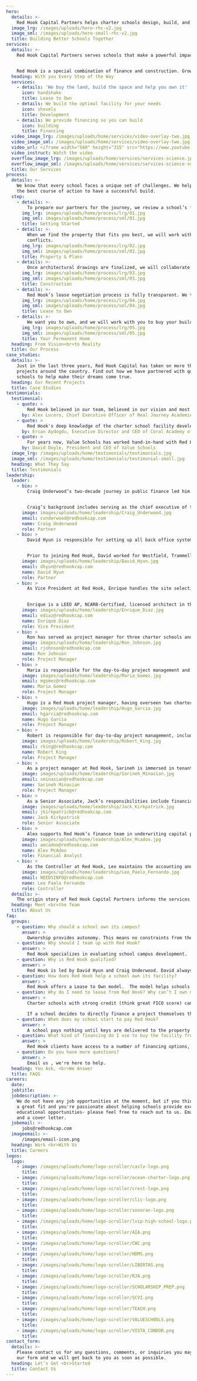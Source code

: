 ```yaml
---
hero:
  details: >-
    Red Hook Capital Partners helps charter schools design, build, and own their perfect campus.
  image_lrg: /images/uploads/hero-rhc-v2.jpg
  image_sml: /images/uploads/hero-small-rhc-v2.jpg
  title: Building Better Schools Together
services:
  details: >-
    Red Hook Capital Partners serves schools that make a powerful impact in their communities. We partner with high-quality schools that teach underserved students, ELL and students of color, as well as ones that provide free and reduced fee lunches, or offer unique aspects to education.


    Red Hook is a special combination of finance and construction. Growing from co-founders Craig Underwood’s financial savvy and David Hyun’s deep knowledge of real estate development, Red Hook supports charter school leaders as they navigate bureaucratic red tape, construction complexity and tight timeframes. We’re (literally) invested in seeing you succeed. 
  heading: With you Every Step of the Way
  services:
    - details: 'We buy the land, build the space and help you own it'
      icon: handshake
      title: Lease to Own
    - details: We build the optimal facility for your needs
      icon: shovels
      title: Development
    - details: We provide financing so you can build
      icon: building
      title: Financing
  video_image_lrg: /images/uploads/home/services/video-overlay-two.jpg
  video_image_sml: /images/uploads/home/services/video-overlay-two.jpg
  video_url: <iframe width="560" height="315" src="https://www.youtube.com/embed/HGfkjWnfmT4?autoplay=1" frameborder="0" allow="accelerometer; autoplay; clipboard-write; encrypted-media; gyroscope; picture-in-picture" allowfullscreen></iframe>
  video_instruct: Watch the video
  overflow_image_lrg: /images/uploads/home/services/services-science.jpg
  overflow_image_sml: /images/uploads/home/services/services-science-small.jpg
  title: Our Services
process:
  details: >-
    We know that every school faces a unique set of challenges. We help chart
    the best course of action to have a successful build.
  step:
    - details: >-
        To prepare our partners for the journey, we review a school’s financials, academic record, management team and competitive landscape. Once we understand its strengths and weaknesses, we create an action plan that serves the school, its faculty and its students.
      img_lrg: images/uploads/home/process/lrg/01.jpg
      img_sml: images/uploads/home/process/sml/01.jpg
      title: Getting Started
    - details: >-
        When we find the property that fits you best, we will work with you to plan the best building for the needs of your program. Then, we will lead the efforts to get the project approved by the local municipality. Our team is deeply experienced with the challenges that arise, and can help navigate any bureaucratic hiccups.
        conflicts.
      img_lrg: images/uploads/home/process/lrg/02.jpg
      img_sml: images/uploads/home/process/sml/02.jpg
      title: Property & Plans
    - details: >-
        Once architectural drawings are finalized, we will collaborate with you throughout construction. With years of construction experience, Red Hook’s building experts save you time, money and reduce risks. From watching rebar go up to finalizing paint and tile, you will be deeply involved in the construction of your forever home.
      img_lrg: images/uploads/home/process/lrg/03.jpg
      img_sml: images/uploads/home/process/sml/03.jpg
      title: Construction
    - details: >-
        Red Hook’s lease negotiation process is fully transparent. We then act as the landlord and the school is the proud new tenant, en route to taking ownership of their property
      img_lrg: images/uploads/home/process/lrg/04.jpg
      img_sml: images/uploads/home/process/sml/04.jpg
      title: Lease to Own
    - details: >-
        We want you to own, and we will work with you to buy your building when you’re in the best position to do so.
      img_lrg: images/uploads/home/process/lrg/05.jpg
      img_sml: images/uploads/home/process/sml/05.jpg
      title: Your Permanent Home
  heading: From Vision<br>to Reality
  title: Our Process
case_studies:
  details: >-
    Just in the last three years, Red Hook Capital has taken on more than ten
    projects around the country. Find out how we have partnered with quality
    schools to help make their dreams come true.
  heading: Our Recent Projects
  title: Case Studies
testimonials:
  testimonial:
    - quote: >
        Red Hook believed in our team, believed in our vision and most importantly believed that we can change the lives of students in the Inland Empire. We're thrilled that we chose them as our bridge financing and happy to say we now own our school campus!
      by: Alex Lucero, Chief Executive Officer of Real Journey Academies
    - quote: >
        Red Hook's deep knowledge of the charter school facility development process allowed us to keep focused on our students' academics and learning. I highly recommend the Red Hook team for facility financing and development.
      by: Ercan Aydogdu, Executive Director and CEO of Coral Academy of Science Las Vegas
    - quote: >
        For years now, Value Schools has worked hand-in-hand with Red Hook Capital to find, design and create magnificent schools for our students. From financing to development, Red Hook was with us every step of the way.
      by: David Doyle, President and CEO of Value Schools
  image_lrg: /images/uploads/home/testimonials/testimonials.jpg
  image_sml: /images/uploads/home/testimonials/testimonial-small.jpg
  heading: What They Say
  title: Testimonials
leadership:
  leader:
    - bio: >
        Craig Underwood’s two-decade journey in public finance led him to launch Red Hook Capital Partners in 2013. He has oversight over all financing and fiscal guidance that the firm offers.


        Craig’s background includes serving as the chief executive of the BLX Group LLC, a leading public finance advisory and consulting firm for the past 20 years. Under his leadership, BLX has grown into a national firm with five offices across the country, representing hundreds of state/local governmental agencies and not-for-profits, including various charter school organizations. During his career, he has overseen debt, derivative and structured financial product transactions totaling over $40 billion in principal/notional amounts.
      image: images/uploads/home/leadership/Craig_Underwood.jpg
      email: cunderwood@redhookcap.com
      name: Craig Underwood
      role: Partner
    - bio: >
        David Hyun is responsible for setting up all back office systems and operations at Red Hook. He provides support to the project managers, including troubleshooting development hurdles and identifying cost-saving solutions. He has over two decades of experience in corporate accounting, finance, real estate, and charter school management. More specifically, he has been developing, financing and operating charter schools since 2009. He has developed and financed over $500 million of charter schools, using conventional bank loans, new market tax credits, tax-exempt bonds, and various state bonds (QSCB, QZAB, Prop. 1D).


        Prior to joining Red Hook, David worked for Westfield, Trammell Crow Company, Playa Capital Company (Playa Vista Master Development), and most recently he served as the CFO/COO at Alliance College Ready Public Schools in Los Angeles. 
      image: images/uploads/home/leadership/David_Hyun.jpg
      email: dhyun@redhookcap.com
      name: David Hyun
      role: Partner
    - bio: >
        As Vice President at Red Hook, Enrique handles the site selection process with clients while developing budget, schedules, and feasibility strategies. He also oversees the project management team throughout the development process. With more than 25 years of planning, design and construction & project management experience in the public, private, and non-profit sectors, he has developed dozens of charter school projects for various Charter Management Organizations throughout Southern California . He previously worked with Alliance College-Ready Public Schools, Keller Construction Management Services, Warmington Homes California and the City of Santa Clarita.

        
        Enrique is a LEED AP, NCARB-Certified, licensed architect in the State of California, and a member of the Design Review Board for the City of Whittier. Enrique has a degree in Architecture from the University of Southern California.
      image: images/uploads/home/leadership/Enrique_Diaz.jpg
      email: ediaz@redhookcap.com
      name: Enrique Diaz
      role: Vice President
    - bio: >
        Ron has served as project manager for three charter schools and a community center during his time with Red Hook. With thirty-plus years in architecture and construction management, Ron’s experience encompasses a wide range of projects: higher education and health care facilities, research labs, multi-unit residential developments, and even an airport terminal. Ron received a Master of Architecture degree from the University of California, Los Angeles, and is a LEED AP, and registered architect in both California and Oregon.
      image: images/uploads/home/leadership/Ron_Johnson.jpg
      email: rjohnson@redhookcap.com
      name: Ron Johnson
      role: Project Manager
    - bio: >
        Maria is responsible for the day-to-day project management and coordination with design teams and public agencies. She has managed a variety of charter school projects as well as assisted in the management of DSA projects and community centers. Maria's 11 years of experience in architectural design and project management also include commercial and residential projects as well as medical facilities.  Maria holds a Bachelor of Sociology and Master of Architecture from UCLA.
      image: images/uploads/home/leadership/Maria_Gomez.jpg
      email: mgomez@redhookcap.com
      name: Maria Gomez
      role: Project Manager
    - bio: >
        Hugo is a Red Hook project manager, having overseen two charter schools and various parking lot improvements during his tenure. With 16 years in architecture and project management, Hugo has expertise in single and multi-family residential developments as well as commercial projects ranging from small-scale mercantile to restaurants and mixed-use.  Hugo received a Bachelor of Architecture degree from the California State Polytechnic University, Pomona, and is a registered Architect in California. He is also a California licensed General Contractor with A & B classifications.
      image: images/uploads/home/leadership/Hugo_Garcia.jpg
      email: hgarcia@redhookcap.com
      name: Hugo Garcia
      role: Project Manager
    - bio: >
        Robert is responsible for day-to-day project management, including daily interaction with clients, design team consultants, contractors, and regulatory agencies and management of budget and schedule. He has over 33 years of experience in ground-up school construction, additions to existing schools, and major renovations of existing schools.
      image: images/uploads/home/leadership/Robert_King.jpg
      email: rking@redhookcap.com
      name: Robert King
      role: Project Manager
    - bio: >
        As a project manager at Red Hook, Sarineh is immersed in tenant improvement projects for several charter schools. Prior to joining, she worked for six years as an architectural project coordinator and interior designer specializing in charter school projects.  Sarineh graduated from California State University, Northridge with a Bachelor of Science degree in Interior Design.
      image: images/uploads/home/leadership/Sarineh_Minasian.jpg
      email: sminasian@redhookcap.com
      name: Sarineh Minasian
      role: Project Manager      
    - bio: >
        As a Senior Associate, Jack’s responsibilities include financial modeling, investor relations, business development, and client management. He works daily between the finance and development teams to ensure a project is properly handled from acquisition to disposition. Jack previously worked in real estate development, debt financing, and brokerage. Jack holds a B.S. in Business Administration with an emphasis in Real Estate Finance from the University of Southern California.
      image: images/uploads/home/leadership/Jack_Kirkpatrick.jpg
      email: jkirkpatrick@redhookcap.com
      name: Jack Kirkpatrick
      role: Senior Associate 
    - bio: >
        Alex supports Red Hook’s finance team in underwriting capital projects and day-to-day fiscal management. His primary responsibilities include financial modeling, valuations, credit analysis, market research, and investment memorandums. Alex frequently works alongside project managers and interacts with clients and investors. Since joining in 2019, Alex has played an integral role in underwriting acquisitions, maintaining held assets, and executing dispositions. Alex holds a B.A. in Economics from the University of Southern California. 
      image: images/uploads/home/leadership/Alex_Mcadoo.jpg
      email: amcadoo@redhookcap.com
      name: Alex McAdoo
      role: Financial Analyst
    - bio: >
        As the Controller at Red Hook, Leo maintains the accounting and provides the financial statements with the finance team. He has spent his professional career in education and mental health, advocating the improvement of schools and mental health services in communities that are disproportionately underfunded.  Leo holds a B.S. in Accounting from Loyola Marymount University, and is a CPA. 
      image: images/uploads/home/leadership/Leo_Paolo_Fernando.jpg
      email: NEEDSINFO@redhookcap.com
      name: Leo Paolo Fernando
      role: Controller
  details: >-
    The origin story of Red Hook Capital Partners informs the services it provides today.
  heading: Meet <br>the Team
  title: About Us
faq:
  groups:
    - question: Why should a school own its campus? 
      answer: >
        Ownership provides autonomy. This means no constraints from the landlord or your authorizer.  A school can control its own destiny -- plus, there will not be any further rental increases. Further, depending on the cost of your acquisition financing, your annual acquisition financing repayment may be materially lower than your lease payments. 
    - question: Why should I team up with Red Hook? 
      answer: >
        Red Hook specializes in evaluating school campus development.  We analyze risk --  including political, landuse and community support -- when trying to obtain permits to allow a school building on a property. We have an excellent track record of getting projects to the finish line and we are so confident that we guarantee it: if Red Hook does not get final approval for charter school use, a school can walk away from the project with no money out of pocket.  We provide 100% of the financing -- the school does not pay anything until the property is move-in ready.  We pride ourselves in understanding that each school is unique and has different needs; we make sure these needs are met through the design of the building. 
    - question: Why is Red Hook qualified? 
      answer: >
        Red Hook is led by David Hyun and Craig Underwood. David always has a school’s best interests in mind because he was an operator himself. He led the Alliance College-Ready Public School as its CFO/COO.  He drove in-house development projects as the organization expanded campuses all while creating strong reserve funds. Craig has decades of experience working in the capital markets, specifically with charter schools. He knows the ins and outs of financing a project and knows how to make facility ownership affordable for schools. Together, the financing and development teams of Red Hook are a one-stop shop. 
    - question: How does Red Hook help a school own its facility?
      answer: >
        Red Hook offers a Lease to Own model.  The model helps schools with limited enrollment (often due to space constraints); schools that have not received their renewal yet; and schools that have less-than-ideal cash reserves. It also helps schools avoid taking the risk of pre-development expenses to secure approval to build their campus. That risk includes costly out-of-pocket spending, a significant time investment, as well as the potential failure to gain approval. Overall, the Lease to Own model helps to create an affordable and responsible path to facility ownership.  
    - question: Why do I need to lease from Red Hook? Why can’t I own my facility from the beginning? 
      answer: >
        Charter schools with strong credit (think great FICO score) can directly access a variety of permanent financing options.  Schools who are younger might not have the necessary longevity to be viewed as credit worthy, and thus likely will have a greater difficulty accessing traditional financing.  Credit worthiness normally includes a solid history of financials, enrollment, and academics to gain favorable financing (think low interest rate).

        If a school decides to directly finance a project themselves through traditional means like philanthropy, new market tax credits, traditional bank loans or municipal bonds, the school will be liable for pre-development costs. If a school is unsuccessful in obtaining the approval to proceed with the project, the school will have spent $200,000-$800,000 of its valuable reserves with nothing to show for it. Red Hook takes this risk for the school with no financial commitment from the school if Red Hook fails to receive the necessary approvals.
    - question: When does my school start to pay Red Hook? 
      answer: >
        A school pays nothing until keys are delivered to the property and the school can move in. Then, the school makes payments to Red Hook in the form of lease payments until the school acquires the property from Red Hook.
    - question: What kind of financing do I use to buy the facility from Red Hook? 
      answer: >
        Red Hook clients have access to a number of financing options, including traditional bank debt, philanthropic funding,  Community Development Financial Institutions (CDFI’s), and the municipal bond market.
    - question: Do you have more questions? 
      answer: >
        Email us , we're here to help. 
  heading: You Ask, <br>We Answer
  title: FAQS
careers:
  date: 
  jobtitle:
  jobdescription: >-
    We do not have any job opportunities at the moment, but if you think you would make 
    a great fit and you're passionate about helping schools provide excellent 
    educational opportunities- please feel free to reach out to us. Email us your resume 
    and a cover letter.
  jobemail: >-
      jobs@redhookcap.com
  imageemail: >-
      /images/email-icon.png
  heading: Work <br>With Us
  title: Careers
logos:
  logo:
    - image: /images/uploads/home/logo-scroller/caslv-logo.png
      title:
    - image: /images/uploads/home/logo-scroller/ocean-charter-logo.png
      title:
    - image: /images/uploads/home/logo-scroller/crest-logo.png
      title:
    - image: /images/uploads/home/logo-scroller/clic-logo.png
      title:
    - image: /images/uploads/home/logo-scroller/sonoran-logo.png
      title:
    - image: /images/uploads/home/logo-scroller/lvip-high-school-logo.png
      title:
    - image: /images/uploads/home/logo-scroller/AIA.png
      title:
    - image: /images/uploads/home/logo-scroller/CWC.png
      title:
    - image: /images/uploads/home/logo-scroller/HDMS.png
      title:
    - image: /images/uploads/home/logo-scroller/LIBERTAS.png
      title:
    - image: /images/uploads/home/logo-scroller/RJA.png
      title:
    - image: /images/uploads/home/logo-scroller/SCHOLARSHIP_PREP.png
      title:
    - image: /images/uploads/home/logo-scroller/SCVI.png
      title:
    - image: /images/uploads/home/logo-scroller/TEACH.png
      title: 
    - image: /images/uploads/home/logo-scroller/VALUESCHOOLS.png
      title:
    - image: /images/uploads/home/logo-scroller/VISTA_CONDOR.png
      title:     
contact_form:
  details: >-
    Please contact us for any questions, comments, or inquiries you may have using 
    our form and we will get back to you as soon as possible. 
  heading: Let’s Get <br>Started
  title: Contact Us
---
```


